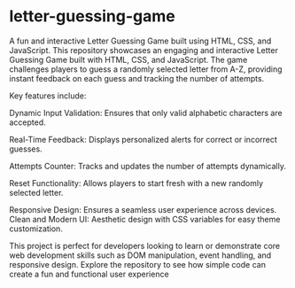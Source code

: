# letter-guessing-game
A fun and interactive Letter Guessing Game built using HTML, CSS, and JavaScript.
This repository showcases an engaging and interactive Letter Guessing Game built with HTML, CSS, and JavaScript. The game challenges players to guess a randomly selected letter from A-Z, providing instant feedback on each guess and tracking the number of attempts.

Key features include:

Dynamic Input Validation:      Ensures that only valid alphabetic characters are accepted.

Real-Time Feedback:      Displays personalized alerts for correct or incorrect guesses.

Attempts Counter:              Tracks and updates the number of attempts dynamically.

Reset Functionality:      Allows players to start fresh with a new randomly selected letter.

Responsive Design:        Ensures a seamless user experience across devices.
Clean and Modern UI: Aesthetic design with CSS variables for easy theme customization.

This project is perfect for developers looking to learn or demonstrate core web development skills such as DOM manipulation, event handling, and responsive design. Explore the repository to see how simple code can create a fun and functional user experience
